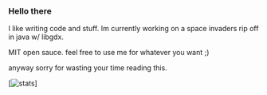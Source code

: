 ### Hello there ###


I like writing code and stuff. 
Im currently working on a space invaders rip off in java w/ libgdx.

MIT open sauce. feel free to use me for whatever you want ;)

anyway sorry for wasting your time reading this.


[![stats](https://github-readme-stats.vercel.app/api?username=ChrstnCrrnd&show_icons=true&theme=radical)]
